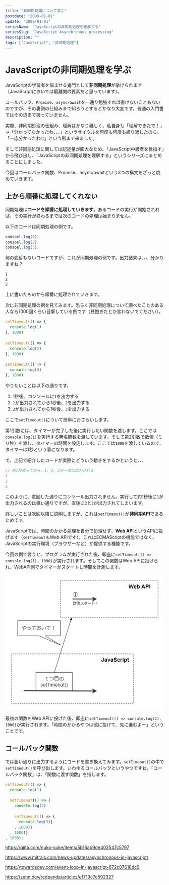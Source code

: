 ```yaml
---
title: "非同期処理について学ぶ"
postdate: "2099-01-01"
update: "2099-01-01"
seriesName: "JavaScriptの非同期処理を理解する"
seriesSlug: "JavaScript Asynchronous processing"
description: ""
tags: ["JavaScript", "非同期処理"]
---
```


# JavaScriptの非同期処理を学ぶ

JavaScriptの学習者を悩ませる鬼門として**非同期処理**が挙げられます（JavaScriptにおいては最難関の要素だと思っています）。

コールバック、`Promise`、`async/await`を一通り勉強すれば書けないこともないのですが、その裏側の仕組みまで知ろうとするとかなり大変です。普通の入門書ではその辺まで扱っていません。

実際、非同期処理の仕組み、理解はかなり難しく、私自身も「理解できたで！」→「分かってなかったわ、、、」というサイクルを何度も何度も繰り返したのち、「一応分かったわ🙄」という所まで来ました。

そして非同期処理に関しては記述量が膨大なため、「JavaScript中級者を目指す」から飛び出し、「JavaScriptの非同期処理を理解する」というシリーズにまとめることにしました。


今回はコールバック関数、Promise、async/awaitという3つの構文をざっと眺めていきます。

## 上から順番に処理してくれない

同期処理は**コードを順番に処理していきます**。あるコードの実行が開始されれば、その実行が終わるまでは次のコードの処理は始まりません。

以下のコードは同期処理の例です。

```javascript
consoel.log(1);
consoel.log(2);
consoel.log(3);
```

何の変哲もないコードですが、これが同期処理の例です。出力結果は、、、分かりますね？

```console
1
2
3
```

上に書いたものから順番に処理されていきます。

次に非同期処理の例を見てみます。恐らく非同期処理について調べたことのある人なら1000回くらい目撃している例です（見飽きたとか言わないでください）。

```javascript
setTimeout(() => {
  console.log(1)
}, 1000)

setTimeout(() => {
  console.log(2)
}, 1000)

setTimeout(() => {
  console.log(3)
}, 1000)
```

やりたいことは以下の通りです。

1. 1秒後、コンソールに`1`を出力する
2. `1`が出力されてから1秒後、`2`を出力する
3. `2`が出力されてから1秒後、`3`を出力する

ここで`setTimeout()`について簡単におさらいします。

第1引数には、タイマーが完了した後に実行したい関数を渡します。ここでは`console.log(1)`を実行する無名関数を渡しています。そして第2引数で数値（ミリ秒）を渡し、タイマーの時間を設定します。ここでは`1000`を渡しているので、タイマーは1秒という事になります。

で、上記で紹介したコードが実際にどういう動きをするかというと、、、

```javascript
// 約1秒経ってから、1, 2, 3が一気に出力される
1
2
3
```

このように、意図した通りにコンソール出力されません。実行して約1秒後に`1`が出力されるのは狙い通りですが、直後に`2`と`3`が出力されてしまいます。

詳しいことは次回以降に説明しますが、これは`setTimeout()`が**非同期API**であるためです。

JavaScriptでは、時間のかかる処理を自分で処理せず、**Web API**というAPIに投げます（`setTimeout`もWeb APIです）。これはECMAScriptの機能ではなく、JavaScriptの実行環境（ブラウザーなど）が提供する機能です。

今回の例で言うと、プログラムが実行された後、即座に`setTimeout(() => console.log(1), 1000)`が実行されます。そしてこの関数はWeb APIに投げられ、WebAPI側でタイマーがスタートし時間を計測します。

![](./image/image01.png)

最初の関数をWeb APIに投げた後、即座に`setTimeout(() => console.log(2), 1000)`が実行されます。「時間のかかるやつは他に投げて、先に進むよー」ということです。

## コールバック関数

では狙い通りに出力するようにコードを書き換えてみます。`setTimeout()`の中で`setTimeout()`を呼び出します。いわゆるコールバックというやつですね。「コールバック関数」は、「関数に渡す関数」を指します。

```js
setTimeout(() => {
  console.log(1)

  setTimeout(() => {
    console.log(2)

    setTimeout(() => {
      console.log(3)}
    , 1000)}
  , 1000)}
, 1000);
```

https://qiita.com/nuko-suke/items/5b16ab9de402547c5797

https://www.mitrais.com/news-updates/asynchronous-in-javascript/

https://towardsdev.com/event-loop-in-javascript-672c07618dc9

https://zenn.dev/redpanda/articles/ef719c7e592327
